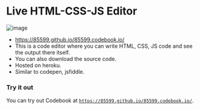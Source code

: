 # Live HTML-CSS-JS Editor

![image](https://i.imgur.com/afbBsjS.png)

  - https://85599.github.io/85599.codebook.io/
  - This is a code editor where you can write HTML, CSS, JS code and see the output there itself.
  - You can also download the source code.
  - Hosted on heroku.
  - Similar to codepen, jsfiddle.
 

### Try it out

You can try out Codebook at
[`https://85599.github.io/85599.codebook.io/`](https://85599.github.io/85599.codebook.io/).





